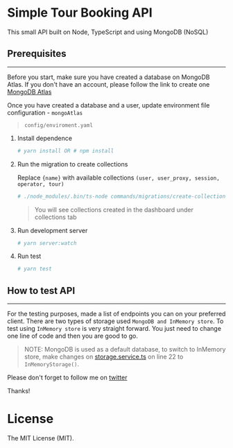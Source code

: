 Simple Tour Booking API
================================

This small API built on Node, TypeScript and using MongoDB (NoSQL)

## Prerequisites
-------------------
Before you start, make sure you have created a database on MongoDB Atlas. 
If you don't have an account, please follow the link to create one [MongoDB Atlas](https://www.mongodb.com/cloud/atlas)

Once you have created a database and a user, update environment file configuration - `mongoAtlas`
> `config/enviroment.yaml`

1. Install dependence

	```bash
	# yarn install OR # npm install
	```
 
2. Run the migration to create collections
   
   Replace `{name}` with available collections `(user, user_proxy, session, operator, tour)`
	```bash
	# ./node_modules/.bin/ts-node commands/migrations/create-collection-{name}.ts 
	```
    
    > You will see collections created in the dashboard under collections tab

2. Run development server

	```bash
	# yarn server:watch
	```
 
3. Run test
 
 	```bash
 	# yarn test
 	```


## How to test API
---------------
For the testing purposes, made a list of endpoints you can on your preferred client. 
There are two types of storage used `MongoDB and InMemory store`. To test using `InMemory store` is very
straight forward. You just need to change one line of code and then you are good to go. 

> NOTE: MongoDB is used as a default database, to switch to InMemory store, make changes on
> [storage.service.ts](src/services/storage/storage.service.ts) on line 22 to `InMemoryStorage()`.


Please don't forget to follow me on [twitter](https://twitter.com/timmoraja)

Thanks!

License
======================
The MIT License (MIT).
